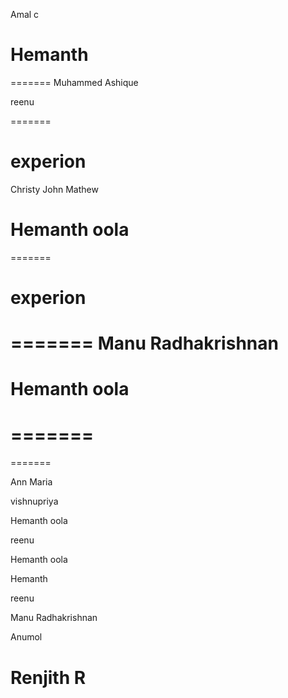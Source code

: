 
Amal c

Hemanth
=======
=======
Muhammed Ashique



reenu


=======

# experion
Christy John Mathew
# Hemanth oola

=======


# experion
=======
Manu Radhakrishnan
=======
# Hemanth oola
=======
=======
=======

Ann Maria



vishnupriya

Hemanth oola


reenu


Hemanth oola


Hemanth 


reenu
 
Manu Radhakrishnan


Anumol


Renjith R
=======

